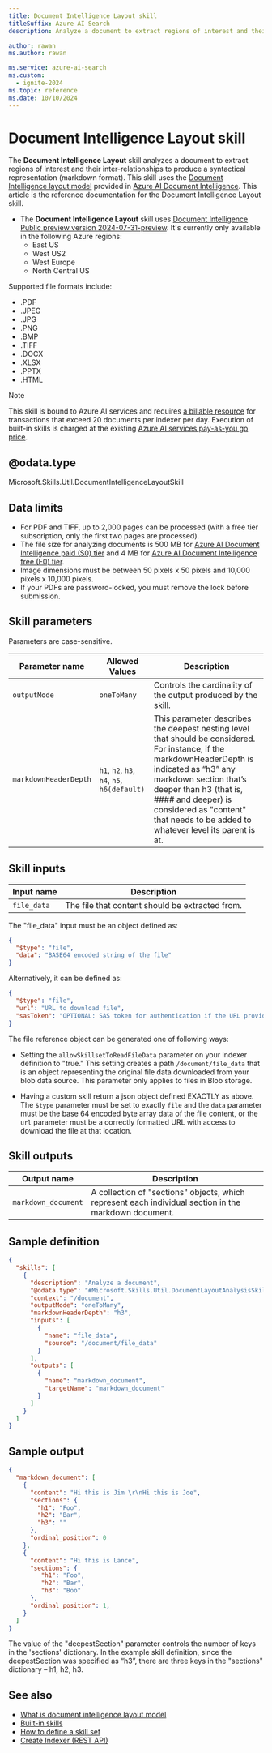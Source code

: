 ```yaml
---
title: Document Intelligence Layout skill
titleSuffix: Azure AI Search
description: Analyze a document to extract regions of interest and their inter-relationships to produce a syntactical representation (markdown format) in an enrichment pipeline in Azure AI Search.

author: rawan
ms.author: rawan

ms.service: azure-ai-search
ms.custom:
  - ignite-2024
ms.topic: reference
ms.date: 10/10/2024
---
```

# Document Intelligence Layout skill

The **Document Intelligence Layout** skill analyzes a document to extract regions of interest and their inter-relationships to produce a syntactical representation (markdown format). This skill uses the [Document Intelligence layout model](/azure/ai-services/document-intelligence/concept-layout) provided in [Azure AI Document Intelligence](/azure/ai-services/document-intelligence/overview). This article is the reference documentation for the Document Intelligence Layout skill.

+ The **Document Intelligence Layout** skill uses [Document Intelligence Public preview version 2024-07-31-preview](/rest/api/aiservices/operation-groups?view=rest-aiservices-v4.0%20(2024-07-31-preview)&preserve-view=true). It's currently only available in the following Azure regions:
    + East US
    + West US2
    + West Europe
    + North Central US

Supported file formats include:

+ .PDF
+ .JPEG
+ .JPG
+ .PNG
+ .BMP
+ .TIFF
+ .DOCX
+ .XLSX
+ .PPTX
+ .HTML

> [!NOTE]
> This skill is bound to Azure AI services and requires [a billable resource](cognitive-search-attach-cognitive-services.md) for transactions that exceed 20 documents per indexer per day. Execution of built-in skills is charged at the existing [Azure AI services pay-as-you go price](https://azure.microsoft.com/pricing/details/cognitive-services/).
>

## @odata.type

Microsoft.Skills.Util.DocumentIntelligenceLayoutSkill

## Data limits
+ For PDF and TIFF, up to 2,000 pages can be processed (with a free tier subscription, only the first two pages are processed).
+ The file size for analyzing documents is 500 MB for [Azure AI Document Intelligence paid (S0) tier](https://azure.microsoft.com/pricing/details/cognitive-services/) and 4 MB for [Azure AI Document Intelligence free (F0) tier](https://azure.microsoft.com/pricing/details/cognitive-services/).
+ Image dimensions must be between 50 pixels x 50 pixels and 10,000 pixels x 10,000 pixels.
+ If your PDFs are password-locked, you must remove the lock before submission.


## Skill parameters

Parameters are case-sensitive.

| Parameter name     | Allowed Values | Description |
|--------------------|-------------|-------------|
| `outputMode`    | `oneToMany` | Controls the cardinality of the output produced by the skill. |
| `markdownHeaderDepth` |`h1`, `h2`, `h3`, `h4`, `h5`, `h6(default)` | This parameter describes the deepest nesting level that should be considered. For instance, if the markdownHeaderDepth is indicated as “h3” any markdown section that’s deeper than h3 (that is, #### and deeper) is considered as "content" that needs to be added to whatever level its parent is at. |

## Skill inputs

| Input name | Description |
|--------------------|-------------|
| `file_data` | The file that content should be extracted from. |

The "file_data" input must be an object defined as:

```json
{
  "$type": "file",
  "data": "BASE64 encoded string of the file"
}
```

Alternatively, it can be defined as:

```json
{
  "$type": "file",
  "url": "URL to download file",
  "sasToken": "OPTIONAL: SAS token for authentication if the URL provided is for a file in blob storage"
}
```

The file reference object can be generated one of following ways:

+ Setting the `allowSkillsetToReadFileData` parameter on your indexer definition to "true." This setting creates a path `/document/file_data` that is an object representing the original file data downloaded from your blob data source. This parameter only applies to files in Blob storage.

+ Having a custom skill return a json object defined EXACTLY as above. The `$type` parameter must be set to exactly `file` and the `data` parameter must be the base 64 encoded byte array data of the file content, or the `url` parameter must be a correctly formatted URL with access to download the file at that location.

## Skill outputs

| Output name      | Description                   |
|---------------|-------------------------------|
| `markdown_document`    | A collection of "sections" objects, which represent each individual section in the markdown document.|

## Sample definition

```json
{
  "skills": [
    {
      "description": "Analyze a document",
      "@odata.type": "#Microsoft.Skills.Util.DocumentLayoutAnalysisSkill",
      "context": "/document",
      "outputMode": "oneToMany", 
      "markdownHeaderDepth": "h3", 
      "inputs": [
        {
          "name": "file_data",
          "source": "/document/file_data"
        }
      ],
      "outputs": [
        {
          "name": "markdown_document", 
          "targetName": "markdown_document" 
        }
      ]
    }
  ]
}
```

<a name="sample-output"></a>

## Sample output

```json
{
  "markdown_document": [
    { 
      "content": "Hi this is Jim \r\nHi this is Joe", 
      "sections": { 
        "h1": "Foo", 
        "h2": "Bar", 
        "h3": "" 
      },
      "ordinal_position": 0
    }, 
    { 
      "content": "Hi this is Lance",
      "sections": { 
         "h1": "Foo", 
         "h2": "Bar", 
         "h3": "Boo" 
      },
      "ordinal_position": 1,
    } 
  ] 
}
```

The value of the "deepestSection" parameter controls the number of keys in the 'sections' dictionary. In the example skill definition, since the deepestSection was specified as “h3”, there are three keys in the "sections" dictionary – h1, h2, h3. 

## See also

+ [What is document intelligence layout model](/azure/ai-services/document-intelligence/concept-layout)
+ [Built-in skills](cognitive-search-predefined-skills.md)
+ [How to define a skill set](cognitive-search-defining-skillset.md)
+ [Create Indexer (REST API)](/rest/api/searchservice/indexers/create)
